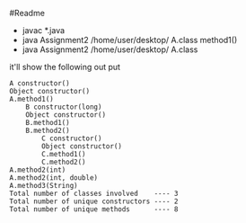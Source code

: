 #Readme

- javac *.java
- java Assignment2 /home/user/desktop/ A.class method1()
- java Assignment2 /home/user/desktop/ A.class


it'll show the following out put

```
A constructor()
Object constructor()
A.method1()
	B constructor(long)
	Object constructor()
	B.method1()
	B.method2()
		C constructor()
		Object constructor()
		C.method1()
		C.method2()
A.method2(int)
A.method2(int, double)
A.method3(String)
Total number of classes involved    ---- 3
Total number of unique constructors ---- 2
Total number of unique methods      ---- 8

```